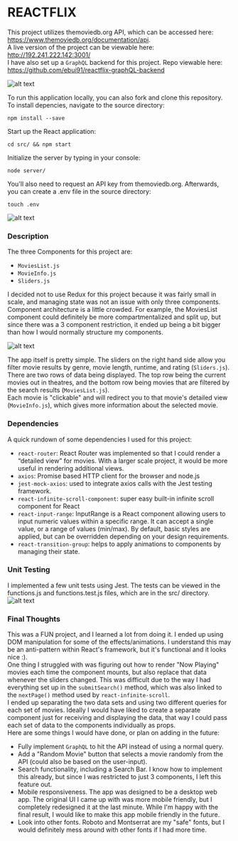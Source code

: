 # REACTFLIX #

This project utilizes themoviedb.org API, which can be accessed here: https://www.themoviedb.org/documentation/api. 
<br />
A live version of the project can be viewable here: http://192.241.222.142:3001/
<br />
I have also set up a `GraphQL` backend for this project. Repo viewable here: https://github.com/ebui91/reactflix-graphQL-backend

![alt text](https://github.com/ebui91/reactflix/blob/master/src/assets/screenshots/main-view.png)


To run this application locally, you can also fork and clone this repository. 
<br />
To install depencies, navigate to the source directory:
```
npm install --save
```


Start up the React application:
```
cd src/ && npm start 
```

Initialize the server by typing in your console:
```
node server/
```

You'll also need to request an API key from themoviedb.org. Afterwards, you can create a .env file in the source directory:
```
touch .env
```
![alt text](https://github.com/ebui91/reactflix/blob/master/src/assets/screenshots/env.png)

### Description ###
The three Components for this project are: 
- `MoviesList.js`
- `MovieInfo.js`
- `Sliders.js`

I decided not to use Redux for this project because it was fairly small in scale, and managing state was not an issue with only three components. Component architecture is a little crowded. For example, the MoviesList component could definitely be more compartmentalized and split up, but since there was a 3 component restriction, it ended up being a bit bigger than how I would normally structure my components.

![alt text](https://github.com/ebui91/reactflix/blob/master/src/assets/screenshots/detailed-view.png)

The app itself is pretty simple. The sliders on the right hand side allow you filter movie results by genre, movie length, runtime, and rating (`Sliders.js`). There are two rows of data being displayed. The top row being the current movies out in theatres, and the bottom row being movies that are filtered by the search results (`MoviesList.js`). 
<br />
Each movie is "clickable" and will redirect you to that movie's detailed view (`MovieInfo.js`), which gives more information about the selected movie.


### Dependencies ###
A quick rundown of some dependencies I used for this project:
- `react-router`: React Router was implemented so that I could render a “detailed view” for movies. With a larger scale project, it would be more useful in rendering additional views.
- `axios`: Promise based HTTP client for the browser and node.js
- `jest-mock-axios`: used to integrate axios calls with the Jest testing framework.
- `react-infinite-scroll-component`: super easy built-in infinite scroll component for React
- `react-input-range`: InputRange is a React component allowing users to input numeric values within a specific range. It can accept a single value, or a range of values (min/max). By default, basic styles are applied, but can be overridden depending on your design requirements.
- `react-transition-group`: helps to apply animations to components by managing their state.


### Unit Testing ###
I implemented a few unit tests using Jest. The tests can be viewed in the functions.js and functions.test.js files, which are in the src/ directory.
![alt text](https://github.com/ebui91/reactflix/blob/master/src/assets/screenshots/unit-tests.png)


### Final Thoughts ###
This was a FUN project, and I learned a lot from doing it. I ended up using DOM manipulation for some of the effects/animations. I understand this may be an anti-pattern within React's framework, but it's functional and it looks nice :).
<br />
One thing I struggled with was figuring out how to render "Now Playing" movies each time the component mounts, but also replace that data whenever the sliders changed. This was difficult due to the way I had everything set up in the `submitSearch()` method, which was also linked to the `nextPage()` method used by `react-infinite-scroll`.
<br />
I ended up separating the two data sets and using two different queries for each set of movies. Ideally I would have liked to create a separate component just for receiving and displaying the data, that way I could pass each set of data to the components individually as props.
<br />
Here are some things I would have done, or plan on adding in the future:
- Fully implement `GraphQL` to hit the API instead of using a normal query.
- Add a "Random Movie" button that selects a movie randomly from the API (could also be based on the user-input).
- Search functionality, including a Search Bar. I know how to implement this already, but since I was restricted to just 3 components, I left this feature out.
- Mobile responsiveness. The app was designed to be a desktop web app. The original UI I came up with was more mobile friendly, but I completely redesigned it at the last minute. While I'm happy with the final result, I would like to make this app mobile friendly in the future.
- Look into other fonts. Roboto and Montserrat are my "safe" fonts, but I would definitely mess around with other fonts if I had more time.


